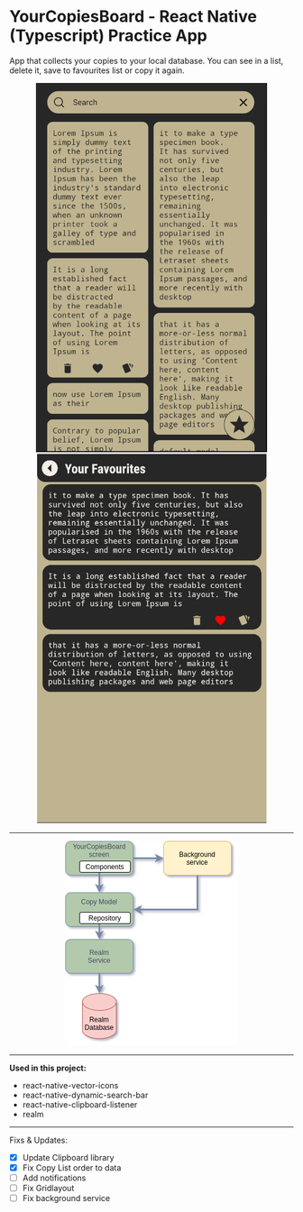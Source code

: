 # YourCopiesBoard - React Native (Typescript) Practice App

App that collects your copies to your local database. You can see in a list, delete it, save to favourites list or copy it again.

<p align="center">
    <img src="https://github.com/yeocak/YourCopiesBoard/blob/master/forgithub/first.png"/>
    <img src="https://github.com/yeocak/YourCopiesBoard/blob/master/forgithub/second.png"/>
</p>

-----

<p align="center">
    <img src="https://github.com/yeocak/YourCopiesBoard/blob/master/forgithub/third.png"/>
</p>

-----

**Used in this project:**
    
- react-native-vector-icons
- react-native-dynamic-search-bar
- react-native-clipboard-listener
- realm

----

Fixs & Updates:

- [x] Update Clipboard library
- [x] Fix Copy List order to data
- [ ] Add notifications
- [ ] Fix Gridlayout
- [ ] Fix background service
